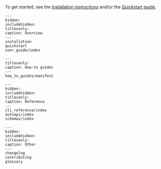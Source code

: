 ```{include} ../../README.md
```

To get started, see the [Installation instructions](#installation) and/or the [Quickstart guide](#quickstart).

```{toctree}
---
hidden:
includehidden:
titlesonly:
caption: Overview
---
installation
quickstart
user_guide/index
```

```{toctree}
---
titlesonly:
caption: How-to guides
---
how_to_guides/manifest
```

```{toctree}
---
hidden:
includehidden:
titlesonly:
caption: Reference
---
cli_reference/index
autoapi/index
schemas/index
```

```{toctree}
---
hidden:
includehidden:
titlesonly:
caption: Other
---
changelog
contributing
glossary
```
